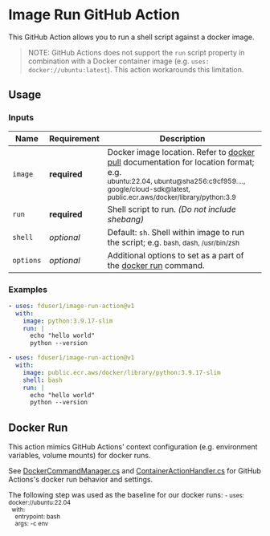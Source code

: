 
# Image Run GitHub Action

This GitHub Action allows you to run a shell script against a docker image.

>NOTE: GitHub Actions does not support the `run` script property in combination with a Docker container image (e.g. `uses: docker://ubuntu:latest`). This action workarounds this limitation.

## Usage

### Inputs

| Name                  | Requirement | Description |
| --------------------- | ----------- | ----------- |
| `image`    | __required__ | Docker image location. Refer to [docker pull](https://docs.docker.com/engine/reference/commandline/pull/) documentation for location format; e.g.<br/><small>  ubuntu:22.04, ubuntu@sha256:c9cf959...., google/cloud-sdk@latest, public.ecr.aws/docker/library/python:3.9</small> |
| `run`      | __required__ | Shell script to run. _(Do not include shebang)_ |
| `shell`    |  _optional_  | Default: `sh`. Shell within image to run the script; e.g. <small> bash, dash, /usr/bin/zsh</small>  |
| `options`  |  _optional_  | Additional options to set as a part of the [docker run](https://docs.docker.com/engine/reference/commandline/run/) command. |


### Examples

```yaml
- uses: fduser1/image-run-action@v1
  with:
    image: python:3.9.17-slim
    run: |
      echo "hello world"
      python --version
```


```yaml
- uses: fduser1/image-run-action@v1
  with:
    image: public.ecr.aws/docker/library/python:3.9.17-slim
    shell: bash
    run: |
      echo "hello world"
      python --version
```

## Docker Run

This action mimics GitHub Actions' context configuration (e.g. environment variables, volume mounts) for docker runs.

See [DockerCommandManager.cs](https://github.com/actions/runner/blob/main/src/Runner.Worker/Container/DockerCommandManager.cs) and [ContainerActionHandler.cs](https://github.com/actions/runner/blob/main/src/Runner.Worker/Handlers/ContainerActionHandler.cs) for GitHub Actions's docker run behavior and settings.

The following step was used as the baseline for our docker runs:
<small>
\- uses: docker://ubuntu:22.04<br/>
&nbsp;&nbsp;with:<br/>
&nbsp;&nbsp;&nbsp;&nbsp;entrypoint: bash<br/>
&nbsp;&nbsp;&nbsp;&nbsp;args: -c env<br/>
</small>

